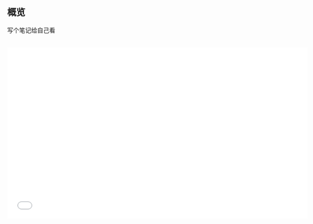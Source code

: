 ## 概览

写个笔记给自己看
<br>
<br>

<iframe width="700" height="400" src="//player.bilibili.com/player.html?aid=3327562&bvid=BV1Us411d71V&cid=54951977&page=1" scrolling="no" border="0" frameborder="no" framespacing="0" allowfullscreen="true"> </iframe>